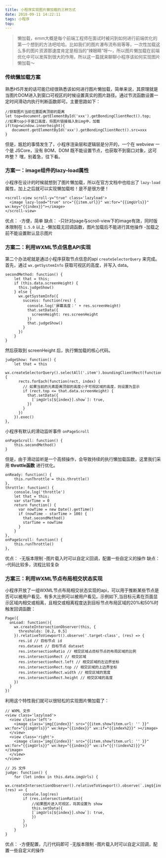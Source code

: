 ```yaml
---
title: 小程序实现图片懒加载的三种方式
date: 2018-09-11 14:22:11
tags: 小程序
top: 
---
```

> 懒加载，emm大概是每个前端工程师在面试时被问到如何进行前端优化的第一个想到的方法吧哈哈。比如我们的图片瀑布流布局等等，一次性加载这么多的图片资源那速度肯定是相当的“辣眼睛”呀～，所以图片懒加载在前端优化中可以发挥到很大的作用，所以这一篇就来聊聊小程序该如何实现图片懒加载～

### 传统懒加载方案

熟悉H5开发的话可能已经很熟悉该如何进行图片懒加载，简单来说，其原理就是当图片DOM进入到窗口可视区的时候设置真实的图片路径。通过节流函数设置一定时间滑动内执行判断函数即可。主要思路如下：

```
//获取图片当前位置距离顶部的距离
let top=document.getElementById('xxx').getBondingClientRect().top; 
//如果top小于窗口高度，将图片链接插入到img中，加载
if(top<window.innerheight){
   document.getElementById('xxx').getBondingClientRect().src=xxx
}
```

但是，尴尬的事情发生了，小程序渲染层和逻辑层是分开的，一个在 webview 一个是 JSCore，没有 BOM、DOM 既不能设置节点，也获取不到窗口对象，这可咋整？
嘿，别着急，往下看。

### 方案一：image组件的lazy-load属性
小程序在设计的时候就想到了图片懒加载，所以在官方文档中也给出了 `lazy-load` 属性，加上之后就可以实现懒加载啦！是不是很方便！
```
<scroll-view scroll-y="true" class='lazyload'>
  <image lazy-load="true" src="{{item.url}}" wx:for="{{imgUrls}}" wx:key="{{index}}"></image>
</scroll-view> 
```
优点：
-方便，简单
缺点：
-只针对page与scroll-view下的image有效，同时版本限制在 `1.5.0` 以上
-懒加载无回调函数，图片加载后不能进行其他操作
-加载之前不能设置默认显示图片

### 方案二：利用WXML节点信息API实现
第二个办法呢就是通过小程序获取节点信息的api `createSelectorQuery` 来完成。
首先，通过 `wx.getSystemInfo` 获取可视区的高度，并写入 data。
```
secondMethod: function() {
    let that = this;
    if (this.data.screenHeight) {
      this.judgeShow()
    } else {
      wx.getSystemInfo({
        success: function(res) {
          console.log('屏幕高度：' + res.screenHeight)
          that.setData({
            screenHeight: res.screenHeight
          })
          that.judgeShow()
        }
      })
    }
}
```
然后获取到 screenHeight 后，执行懒加载的核心代码。
```
judgeShow: function() {
    let that = this
    wx.createSelectorQuery().selectAll('.item').boundingClientRect(function(rects) {
      rects.forEach(function(rect, index) {
        // 如果当前的元素距离顶部的高度小于可视区域的高度，则设置为显示
        if (rect.top <= that.data.screenHeight) {
          that.setData({
            [`imgUrls[${index}].show`]: true,
          })
        }
      })
    }).exec()
},
```
小程序有默认的滑动监听事件 `onPageScroll`
```
onPageScroll: function() {
    this.secondMethod()
}
```
但是，由于滑动监听是一个高频操作，会导致持续的执行懒加载函数，这里我们采用 **throttle函数** 进行优化。
```
onReady: function() {
    this.runThrottle = this.throttle()
},
throttle: function() {
    console.log('throttle')
    let that = this;
    var starTime = 0
    return function() {
      var nowTime = new Date().getTime()
      if (nowTime - starTime > 100) {
        that.secondMethod()
        starTime = nowTime
      }
    }
},
onPageScroll: function() {
    this.runThrottle()
},
```

优点：
-无版本限制
-图片载入时可以自定义回调，配置一些自定义的操作
缺点：
-代码比较多，流程比较复杂

### 方案三：利用WXML节点布局相交状态实现
小程序开放了一组WXML节点布局相交状态实现的api，可以用于推断某些节点是否可以被用户看见、有多大比例可以被用户看见。示例如下,当目标元素在页面显示区域内相交或相离，且相交或相离程度达到目标节点布局区域的20%和50%时触发回调函数：
```
Page({
  onLoad: function(){
    wx.createIntersectionObserver(this, {
      thresholds: [0.2, 0.5]
    }).relativeToViewport().observe('.target-class', (res) => {
      res.id // 目标节点 id
      res.dataset // 目标节点 dataset
      res.intersectionRatio // 相交区域占目标节点的布局区域的比例
      res.intersectionRect // 相交区域
      res.intersectionRect.left // 相交区域的左边界坐标
      res.intersectionRect.top // 相交区域的上边界坐标
      res.intersectionRect.width // 相交区域的宽度
      res.intersectionRect.height // 相交区域的高度
    })
  }
})

```
利用这个特性我们就可以很轻松的实现图片懒加载了：
```
// WXML 文件
<view class='lazyload'>
  <view class='left'>
    <image class='img{{index}}' src="{{item.show?item.url: '' }}" wx:for="{{imgUrls}}" wx:key="{{index}}" wx:if="{{index%2}}" ></image>
  </view>
  <view class='right'>
    <image class='img{{index}}' src="{{item.show?item.url: '' }}" wx:for="{{imgUrls}}" wx:key="{{index}}" wx:if="{{!(index%2)}}"></image>
  </view>
</view>

// JS 文件
judge: function() {
    for (let index in this.data.imgUrls) {
        wx.createIntersectionObserver().relativeToViewport().observe(`.img${index}`, (res) => {
        console.log(res)
        if (res.intersectionRatio){
            //如果图片进入可视区，将其设置为 show
            this.setData({
            [`imgUrls[${index}].show`]: true,
            })
        }
        })
    }
}
```

优点：
-方便配置，几行代码即可
-无版本限制
-图片载入时可以自定义回调，配置一些自定义的操作






